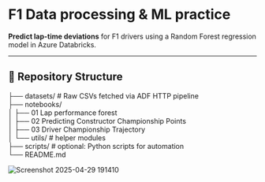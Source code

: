 # F1 Data processing & ML practice

**Predict lap-time deviations** for F1 drivers using a Random Forest regression model in Azure Databricks.

---

## 📁 Repository Structure

├── datasets/ # Raw CSVs fetched via ADF HTTP pipeline  
├── notebooks/  
│ ├── 01 Lap performance forest  
│ ├── 02 Predicting Constructor Championship Points  
│ ├── 03 Driver Championship Trajectory  
│ └── utils/ # helper modules   
├── scripts/ # optional: Python scripts for automation   
└── README.md  

![Screenshot 2025-04-29 191410](https://github.com/user-attachments/assets/d4c1a8bc-6366-45ee-b45c-99006e05d6a9)
